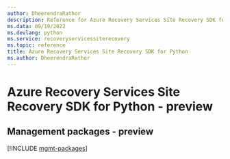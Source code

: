 ```yaml
---
author: DheerendraRathor
description: Reference for Azure Recovery Services Site Recovery SDK for Python
ms.data: 09/19/2022
ms.devlang: python
ms.service: recoveryservicessiterecovery
ms.topic: reference
title: Azure Recovery Services Site Recovery SDK for Python
ms.author: DheerendraRathor
---
```

# Azure Recovery Services Site Recovery SDK for Python - preview

## Management packages - preview
[!INCLUDE [mgmt-packages](recovery-services-site-recovery-mgmt-index.md)]